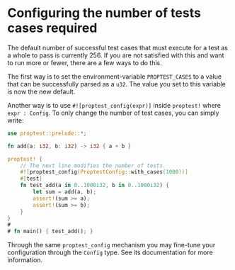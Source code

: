 # Configuring the number of tests cases required

The default number of successful test cases that must execute for a test
as a whole to pass is currently 256. If you are not satisfied with this
and want to run more or fewer, there are a few ways to do this.

The first way is to set the environment-variable `PROPTEST_CASES` to a
value that can be successfully parsed as a `u32`. The value you set to this
variable is now the new default.

Another way is to use `#![proptest_config(expr)]` inside `proptest!` where
`expr : Config`. To only change the number of test cases, you can simply
write:

```rust
use proptest::prelude::*;

fn add(a: i32, b: i32) -> i32 { a + b }

proptest! {
    // The next line modifies the number of tests.
    #![proptest_config(ProptestConfig::with_cases(1000))]
    #[test]
    fn test_add(a in 0..1000i32, b in 0..1000i32) {
        let sum = add(a, b);
        assert!(sum >= a);
        assert!(sum >= b);
    }
}
#
# fn main() { test_add(); }
```

Through the same `proptest_config` mechanism you may fine-tune your
configuration through the `Config` type. See its documentation for more
information.

